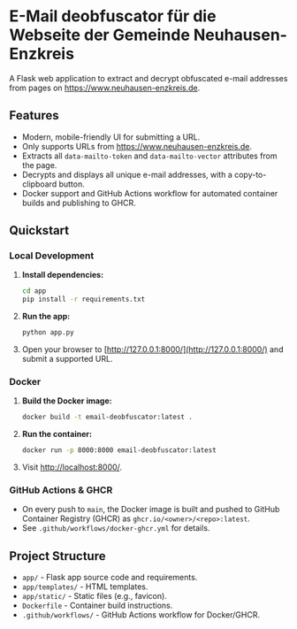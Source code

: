 # E-Mail deobfuscator für die Webseite der Gemeinde Neuhausen-Enzkreis

A Flask web application to extract and decrypt obfuscated e-mail addresses from pages on https://www.neuhausen-enzkreis.de.

## Features

- Modern, mobile-friendly UI for submitting a URL.
- Only supports URLs from https://www.neuhausen-enzkreis.de.
- Extracts all `data-mailto-token` and `data-mailto-vector` attributes from the page.
- Decrypts and displays all unique e-mail addresses, with a copy-to-clipboard button.
- Docker support and GitHub Actions workflow for automated container builds and publishing to GHCR.

## Quickstart

### Local Development

1. **Install dependencies:**
    ```bash
    cd app
    pip install -r requirements.txt
    ```

2. **Run the app:**
    ```bash
    python app.py
    ```

3. Open your browser to [http://127.0.0.1:8000/](http://127.0.0.1:8000/) and submit a supported URL.

### Docker

1. **Build the Docker image:**
    ```bash
    docker build -t email-deobfuscator:latest .
    ```

2. **Run the container:**
    ```bash
    docker run -p 8000:8000 email-deobfuscator:latest
    ```

3. Visit [http://localhost:8000/](http://localhost:8000/).

### GitHub Actions & GHCR

- On every push to `main`, the Docker image is built and pushed to GitHub Container Registry (GHCR) as `ghcr.io/<owner>/<repo>:latest`.
- See `.github/workflows/docker-ghcr.yml` for details.

## Project Structure

- `app/` - Flask app source code and requirements.
- `app/templates/` - HTML templates.
- `app/static/` - Static files (e.g., favicon).
- `Dockerfile` - Container build instructions.
- `.github/workflows/` - GitHub Actions workflow for Docker/GHCR.
